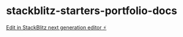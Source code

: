 # stackblitz-starters-portfolio-docs

[Edit in StackBlitz next generation editor ⚡️](https://stackblitz.com/~/github.com/shazzar00ni/stackblitz-starters-portfolio-docs)